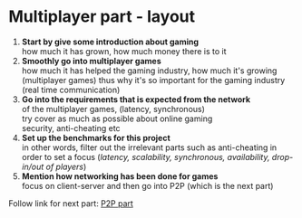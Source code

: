 # Multiplayer part - layout
1. __Start by give some introduction about gaming__ \
how much it has grown, how much money there is to it
2. __Smoothly go into multiplayer games__ \
how much it has helped the gaming industry, how much it's growing (multiplayer games) thus why it's so important for the gaming industry (real time communication)
3. __Go into the requirements that is expected from the network__ \
of the multiplayer games, (latency, synchronous) \
try cover as much as possible about online gaming \
 security, anti-cheating etc 
4. __Set up the benchmarks for this project__ \
in other words, filter out the irrelevant parts such as anti-cheating in order to set a focus (_latency, scalability, synchronous, availability, drop-in/out of players_)
5. __Mention how networking has been done for games__ \
focus on client-server and then go into P2P (which is the next part) 

Follow link for next part: [P2P part](P2P%20part%20-%20layout.md)